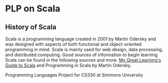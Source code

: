 # PLP on Scala
## History of Scala
Scala is a programming language created in 2001 by Martin Odersky and was designed with aspects of both functional and object-oriented programming in mind. Scala is mainly used for web design, data processing, and distributed computing. Good sources of information to begin learning Scala can be found in the following sources and more: [My Great Learning's Guide to Scala](https://www.mygreatlearning.com/blog/scala-tutorial/) and Programming in Scala by Martin Odersky.

Programming Languages Project for CS330 at Simmons University
